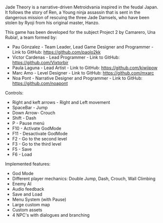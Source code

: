 Jade Theory is a narrative-driven Metroidvania inspired in the feudal Japan. It follows the story of Ren, a Young ninja assassin that is sent in the dangerous mission of rescuing the three Jade Damsels, who have been stolen by Ryoji from his original master, Hanzo. 

This game has been developed for the subject Project 2 by Camarero, Una Rubia!, a team formed by: 

- Pau Gónzalez - Team Leader, Lead Game Designer and Programmer - Link to GitHub: https://github.com/paolo2kk
- Victor Cardenas - Lead Programmer - Link to GitHub: https://github.com/Vixtorbir
- Paula Laguna - Lead Artist - Link to GitHub: https://github.com/kiwiipow
- Marc Amo - Level Designer - Link to GitHub: https://github.com/mxarc
- Noa Pont - Narrative Designer and Programmer - Link to GitHub: https://github.com/noapont

Controls: 
- Right and keft arrows - Right and Left movement
- SpaceBar - Jump
- Down Arrow- Crouch
- Shift - Dash
- P - Pause menú
- F10 - Activate GodMode
- F11 - Desactivate GodMode
- F2 - Go to the second level
- F3 - Go to the third level
- F5 - Save
- F6 - Load

Implemented features:
- God Mode
- Different player mechanics: Double Jump, Dash, Crouch, Wall Climbing
- Enemy AI
- Audio feedback
- Save and Load
- Menu System (with Pause)
- Large custom map
- Custom assets
- 4 NPC's with dialogues and branching



